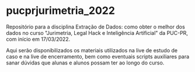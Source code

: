 
# pucprjurimetria_2022

<!-- badges: start -->
<!-- badges: end -->

Repositório para a disciplina Extração de Dados: como obter o melhor dos dados no
curso "Jurimetria, Legal Hack e Inteligência Artificial" da PUC-PR, com início em 
17/03/2022.

Aqui serão disponibilizados os materiais utilizados na live de estudo de caso e
na live de encerramento, bem como eventuais scripts auxiliares para sanar dúvidas
que alunas e alunos possam ter ao longo do curso.



